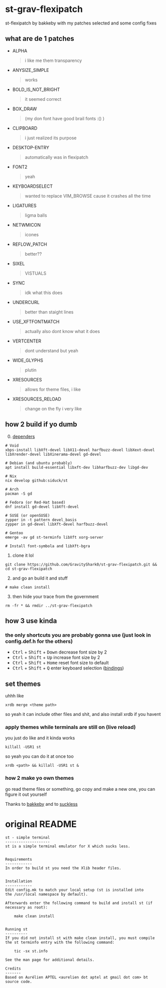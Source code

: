 # st-grav-flexipatch

st-flexipatch by bakkeby with my patches selected and some config fixes

## what are de 1 patches

- ALPHA
  > i like me them transparency
- ANYSIZE_SIMPLE
  > works
- BOLD_IS_NOT_BRIGHT
  > it seemed correct
- BOX_DRAW
  > (my don font have good brail fonts :() )
- CLIPBOARD
  > i just realized its purpose
- DESKTOP-ENTRY
  > automatically was in flexipatch
- FONT2
  > yeah
- KEYBOARDSELECT
  > wanted to replace VIM_BROWSE cause it crashes all the time
- LIGATURES
  > ligma balls
- NETWMICON
  > icones
- REFLOW_PATCH
  > better??
- SIXEL
  > VISTUALS
- SYNC
  > idk what this does
- UNDERCURL
  > better than staight lines
- USE_XFTFONTMATCH
  > actually also dont know what it does
- VERTCENTER
  > dont understand but yeah
- WIDE_GLYPHS
  > plutin
- XRESOURCES
  > allows for theme files, i like
- XRESOURCES_RELOAD
  > change on the fly i very like

## how 2 build if yo dumb

0. [dependers](https://github.com/siduck/st#dependencies)

```
# Void
xbps-install libXft-devel libX11-devel harfbuzz-devel libXext-devel libXrender-devel libXinerama-devel gd-devel

# Debian (and ubuntu probably)
apt install build-essential libxft-dev libharfbuzz-dev libgd-dev

# Nix
nix develop github:siduck/st

# Arch
pacman -S gd

# Fedora (or Red-Hat based)
dnf install gd-devel libXft-devel

# SUSE (or openSUSE)
zypper in -t pattern devel_basis
zypper in gd-devel libXft-devel harfbuzz-devel

# Gentoo
emerge -av gd st-terminfo libXft xorg-server

# Install font-symbola and libXft-bgra
```

1. clone it lol

```
git clone https://github.com/GravityShark0/st-grav-flexipatch.git && cd st-grav-flexipatch
```

2. and go an build it and stuff

```
# make clean install
```

3. then hide your trace from the government

```
rm -fr * && rmdir ../st-grav-flexipatch
```

## how 3 use kinda

### the only shortcuts you are probably gonna use (just look in config.def.h for the others)

- <kbd>Ctrl</kbd> + <kbd>Shift</kbd> + <kbd>Down</kbd> decrease font size by 2
- <kbd>Ctrl</kbd> + <kbd>Shift</kbd> + <kbd>Up</kbd> increase font size by 2
- <kbd>Ctrl</kbd> + <kbd>Shift</kbd> + <kbd>Home</kbd> reset font size to default
- <kbd>Ctrl</kbd> + <kbd>Shift</kbd> + <kbd>Q</kbd> enter keyboard selection ([bindings](./patch/keyboardselect_reflow.txt))

## set themes

uhhh like

```
xrdb merge <theme path>
```

so yeah it can include other files and shit, and also install xrdb if you havent

### apply themes while terminals are still on (live reload)

you just do like and it kinda works

```
killall -USR1 st
```

so yeah you can do it at once too

```
xrdb <path> && killall -USR1 st &
```

### how 2 make yo own themes

go read theme files or something, go copy and make a new one, you can figure it out yourself

Thanks to [bakkeby](https://github.com/bakkeby/st-flexipatch) and to [suckless](https://st.suckless.org/)

# original README

```
st - simple terminal
--------------------
st is a simple terminal emulator for X which sucks less.


Requirements
------------
In order to build st you need the Xlib header files.


Installation
------------
Edit config.mk to match your local setup (st is installed into
the /usr/local namespace by default).

Afterwards enter the following command to build and install st (if
necessary as root):

    make clean install


Running st
----------
If you did not install st with make clean install, you must compile
the st terminfo entry with the following command:

    tic -sx st.info

See the man page for additional details.

Credits
-------
Based on Aurélien APTEL <aurelien dot aptel at gmail dot com> bt source code.

```
